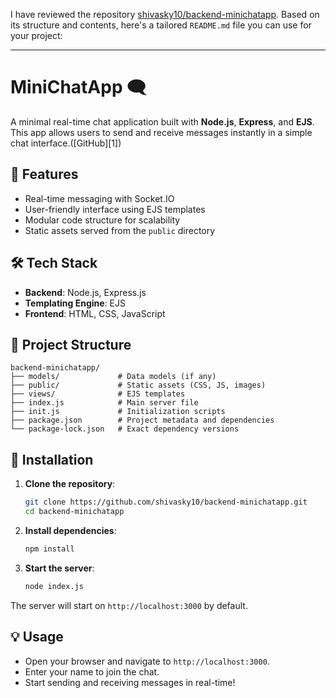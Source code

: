 I have reviewed the repository [shivasky10/backend-minichatapp](https://github.com/shivasky10/backend-minichatapp). Based on its structure and contents, here's a tailored `README.md` file you can use for your project:

---

# MiniChatApp 🗨️

A minimal real-time chat application built with **Node.js**, **Express**, and **EJS**. This app allows users to send and receive messages instantly in a simple chat interface.([GitHub][1])

## 🚀 Features

* Real-time messaging with Socket.IO
* User-friendly interface using EJS templates
* Modular code structure for scalability
* Static assets served from the `public` directory

## 🛠️ Tech Stack

* **Backend**: Node.js, Express.js
* **Templating Engine**: EJS
* **Frontend**: HTML, CSS, JavaScript

## 📁 Project Structure

```
backend-minichatapp/
├── models/             # Data models (if any)
├── public/             # Static assets (CSS, JS, images)
├── views/              # EJS templates
├── index.js            # Main server file
├── init.js             # Initialization scripts
├── package.json        # Project metadata and dependencies
└── package-lock.json   # Exact dependency versions
```



## 🔧 Installation

1. **Clone the repository**:

   ```bash
   git clone https://github.com/shivasky10/backend-minichatapp.git
   cd backend-minichatapp
   ```



2. **Install dependencies**:

   ```bash
   npm install
   ```



3. **Start the server**:

   ```bash
   node index.js
   ```



The server will start on `http://localhost:3000` by default.

## 💡 Usage

* Open your browser and navigate to `http://localhost:3000`.
* Enter your name to join the chat.
* Start sending and receiving messages in real-time!

